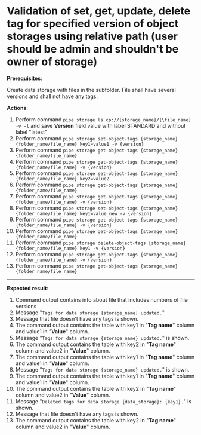 # Validation of set, get, update, delete tag for specified version of object storages using relative path (user should be admin and shouldn't be owner of storage)

**Prerequisites**:

Create data storage with files in the subfolder.
File shall have several versions and shall not have any tags.

**Actions**:
1.	Perform command `pipe storage ls cp://{storage_name}/{\file_name} -v -l` and save **Version** field value with label STANDARD and without label "latest"
2.	Perform command `pipe storage set-object-tags {storage_name} {folder_name/file_name} key1=value1 -v {version}`
3.	Perform command `pipe storage get-object-tags {storage_name} {folder_name/file_name}`
4.	Perform command `pipe storage get-object-tags {storage_name} {folder_name/file_name} -v {version}`
5.	Perform command `pipe storage set-object-tags {storage_name} {folder_name/file_name} key2=value2`
6.	Perform command `pipe storage get-object-tags {storage_name} {folder_name/file_name}`
7.	Perform command `pipe storage get-object-tags {storage_name} {folder_name/file_name} -v {version}`
8.	Perform command `pipe storage set-object-tags {storage_name} {folder_name/file_name} key1=value_new -v {version}`
9.	Perform command `pipe storage get-object-tags {storage_name} {folder_name/file_name} -v {version}`
10.	Perform command `pipe storage get-object-tags {storage_name} {folder_name/file_name}`
11.	Perform command `pipe storage delete-object-tags {storage_name} {folder_name/file_name} key1 -v {version}`
12.	Perform command `pipe storage get-object-tags {storage_name} {folder_name/file_name} -v {version}`
13.	Perform command `pipe storage get-object-tags {storage_name} {folder_name/file_name}`

***

**Expected result**:
1.	Command output contains info about file that includes numbers of file versions
2.	Message "`Tags for data storage {storage_name} updated.`"
3.	Message that file doesn't have any tags is shown.
4.	The command output contains the table with key1 in "**Tag name**" column and value1 in "**Value**" column.
5.	Message "`Tags for data storage {storage_name} updated.`" is shown.
6.	The command output contains the table with key2 in "**Tag name**" column and value2 in "**Value**" column.
7.	The command output contains the table with key1 in "**Tag name**" column and value1 in "**Value**" column.
8.	Message "`Tags for data storage {storage_name} updated.`" is shown.
9.	The command output contains the table with key1 in "**Tag name**" column and value1 in "**Value**" column.
10.	The command output contains the table with key2 in "**Tag name**" column and value2 in "**Value**" column.
11.	Message "`Deleted tags for data storage {data_storage}: {key1}.`" is shown.
12.	Message that file doesn't have any tags is shown.
13.	The command output contains the table with key2 in "**Tag name**" column and value2 in "**Value**" column.
